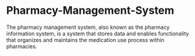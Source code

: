 # Pharmacy-Management-System
The pharmacy management system, also known as the pharmacy information system, is a system that stores data and enables functionality that organizes and maintains the medication use process within pharmacies.
